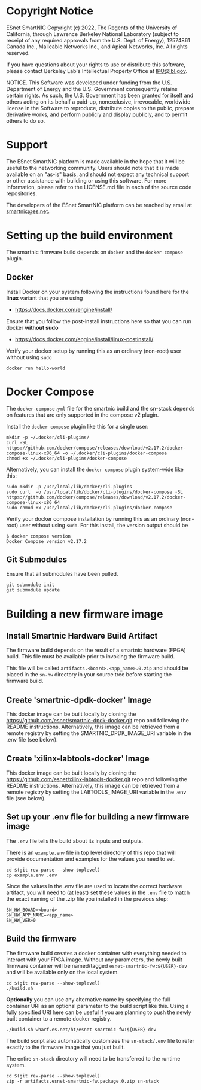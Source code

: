 # Copyright Notice

ESnet SmartNIC Copyright (c) 2022, The Regents of the University of
California, through Lawrence Berkeley National Laboratory (subject to
receipt of any required approvals from the U.S. Dept. of Energy),
12574861 Canada Inc., Malleable Networks Inc., and Apical Networks, Inc.
All rights reserved.

If you have questions about your rights to use or distribute this software,
please contact Berkeley Lab's Intellectual Property Office at
IPO@lbl.gov.

NOTICE.  This Software was developed under funding from the U.S. Department
of Energy and the U.S. Government consequently retains certain rights.  As
such, the U.S. Government has been granted for itself and others acting on
its behalf a paid-up, nonexclusive, irrevocable, worldwide license in the
Software to reproduce, distribute copies to the public, prepare derivative
works, and perform publicly and display publicly, and to permit others to do so.


# Support

The ESnet SmartNIC platform is made available in the hope that it will
be useful to the networking community. Users should note that it is
made available on an "as-is" basis, and should not expect any
technical support or other assistance with building or using this
software. For more information, please refer to the LICENSE.md file in
each of the source code repositories.

The developers of the ESnet SmartNIC platform can be reached by email
at smartnic@es.net.


Setting up the build environment
================================

The smartnic firmware build depends on `docker` and the `docker compose` plugin.

Docker
------

Install Docker on your system following the instructions found here for the **linux** variant that you are using
* https://docs.docker.com/engine/install/

Ensure that you follow the post-install instructions here so that you can run docker **without sudo**
* https://docs.docker.com/engine/install/linux-postinstall/

Verify your docker setup by running this as an ordinary (non-root) user without using `sudo`
```
docker run hello-world
```

Docker Compose
==============

The `docker-compose.yml` file for the smartnic build and the sn-stack depends on features that are only supported in the compose v2 plugin.

Install the `docker compose` plugin like this for a single user:

```
mkdir -p ~/.docker/cli-plugins/
curl -SL https://github.com/docker/compose/releases/download/v2.17.2/docker-compose-linux-x86_64 -o ~/.docker/cli-plugins/docker-compose
chmod +x ~/.docker/cli-plugins/docker-compose
```

Alternatively, you can install the `docker compose` plugin system-wide like this:
```
sudo mkdir -p /usr/local/lib/docker/cli-plugins
sudo curl  -o /usr/local/lib/docker/cli-plugins/docker-compose -SL https://github.com/docker/compose/releases/download/v2.17.2/docker-compose-linux-x86_64
sudo chmod +x /usr/local/lib/docker/cli-plugins/docker-compose
```

Verify your docker compose installation by running this as an ordinary (non-root) user without using `sudo`.  For this install, the version output should be
```
$ docker compose version
Docker Compose version v2.17.2
```

Git Submodules
--------------
Ensure that all submodules have been pulled.

```
git submodule init
git submodule update
```

Building a new firmware image
=============================


Install Smartnic Hardware Build Artifact
----------------------------------------

The firmware build depends on the result of a smartnic hardware (FPGA) build.  This file must be available prior to invoking the firmware build.

This file will be called `artifacts.<board>.<app_name>.0.zip` and should be placed in the `sn-hw` directory in your source tree before starting the firmware build.


Create 'smartnic-dpdk-docker' Image
-----------------------------------

This docker image can be built locally by cloning the https://github.com/esnet/smartnic-dpdk-docker.git repo and following the README instructions.
Alternatively, this image can be retrieved from a remote registry by setting the SMARTNIC_DPDK_IMAGE_URI variable in the .env file (see below).


Create 'xilinx-labtools-docker' Image
-------------------------------------

This docker image can be built locally by cloning the https://github.com/esnet/xilinx-labtools-docker.git repo and following the README instructions.
Alternatively, this image can be retrieved from a remote registry by setting the LABTOOLS_IMAGE_URI variable in the .env file (see below).


Set up your .env file for building a new firmware image
-------------------------------------------------------

The `.env` file tells the build about its inputs and outputs.

There is an `example.env` file in top level directory of this repo that will provide documentation and examples for the values you need to set.

```
cd $(git rev-parse --show-toplevel)
cp example.env .env
```

Since the values in the .env file are used to locate the correct hardware artifact, you will need to (at least) set these values in the `.env` file to match the exact naming of the .zip file you installed in the previous step:
```
SN_HW_BOARD=<board>
SN_HW_APP_NAME=<app_name>
SN_HW_VER=0
```

Build the firmware
------------------

The firmware build creates a docker container with everything needed to interact with your FPGA image.  Without any parameters, the newly built firmware container will be named/tagged `esnet-smartnic-fw:${USER}-dev` and will be available only on the local system.
```
cd $(git rev-parse --show-toplevel)
./build.sh
```

**Optionally** you can use any alternative name by specifying the full container URI as an optional parameter to the build script like this.  Using a fully specified URI here can be useful if you are planning to push the newly built container to a remote docker registry.
```
./build.sh wharf.es.net/ht/esnet-smartnic-fw:${USER}-dev
```

The build script also automatically customizes the `sn-stack/.env` file to refer exactly to the firmware image that you just built.


The entire `sn-stack` directory will need to be transferred to the runtime system.

```
cd $(git rev-parse --show-toplevel)
zip -r artifacts.esnet-smartnic-fw.package.0.zip sn-stack
```
